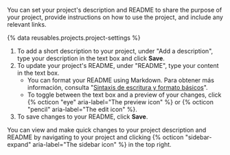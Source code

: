 You can set your project's description and README to share the purpose of your project, provide instructions on how to use the project, and include any relevant links.

{% data reusables.projects.project-settings %}
1. To add a short description to your project, under "Add a description", type your description in the text box  and click **Save**.
1. To update your project's README, under "README", type your content in the text box.
   - You can format your README using Markdown. Para obtener más información, consulta "[Sintaxis de escritura y formato básicos](/get-started/writing-on-github/getting-started-with-writing-and-formatting-on-github/basic-writing-and-formatting-syntax)".
   - To toggle between the text box and a preview of your changes, click {% octicon "eye" aria-label="The preview icon" %} or {% octicon "pencil" aria-label="The edit icon" %}.
1. To save changes to your README, click **Save**.

You can view and make quick changes to your project description and README by navigating to your project and clicking {% octicon "sidebar-expand" aria-label="The sidebar icon" %} in the top right.